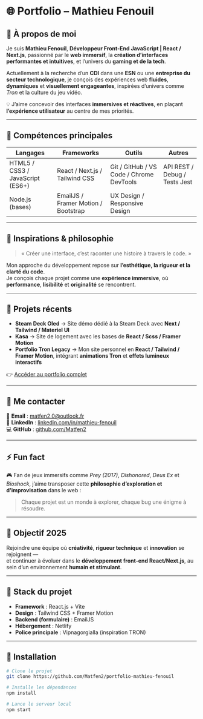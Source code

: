 # 🌐 Portfolio – Mathieu Fenouil

## 🚀 À propos de moi

Je suis **Mathieu Fenouil**, **Développeur Front-End JavaScript | React / Next.js**, passionné par le **web immersif**, la **création d’interfaces performantes et intuitives**, et l’univers du **gaming et de la tech**.  

Actuellement à la recherche d’un **CDI** dans une **ESN** ou une **entreprise du secteur technologique**, je conçois des expériences web **fluides**, **dynamiques** et **visuellement engageantes**, inspirées d’univers comme *Tron* et la culture du jeu vidéo.  

💡 J’aime concevoir des interfaces **immersives et réactives**, en plaçant **l’expérience utilisateur** au centre de mes priorités.

---

## 🧠 Compétences principales

| Langages | Frameworks | Outils | Autres |
|-----------|-------------|--------|--------|
| HTML5 / CSS3 / JavaScript (ES6+) | React / Next.js / Tailwind CSS | Git / GitHub / VS Code / Chrome DevTools | API REST / Debug / Tests Jest |
| Node.js (bases) | EmailJS / Framer Motion / Bootstrap | UX Design / Responsive Design |

---

## 🎨 Inspirations & philosophie

> « Créer une interface, c’est raconter une histoire à travers le code. »

Mon approche du développement repose sur **l’esthétique, la rigueur et la clarté du code**.  
Je conçois chaque projet comme une **expérience immersive**, où **performance**, **lisibilité** et **originalité** se rencontrent.

---

## 🧩 Projets récents

- **Steam Deck Oled** → Site démo dédié à la Steam Deck avec **Next / Tailwind / Materiel UI**
- **Kasa** → Site de logement avec les bases de **React / Scss / Framer Motion**
- **Portfolio Tron Legacy** → Mon site personnel en **React / Tailwind / Framer Motion**, intégrant **animations Tron** et **effets lumineux interactifs**

👉 [Accéder au portfolio complet](https://portfolio-mathieu-fenouil.netlify.app)

---

## 💬 Me contacter

📧 **Email** : [matfen2.0@outlook.fr](mailto:matfen2.0@outlook.fr)  
💼 **LinkedIn** : [linkedin.com/in/mathieu-fenouil](https://www.linkedin.com/in/mathieu-fenouil)  
💻 **GitHub** : [github.com/Matfen2](https://github.com/Matfen2)

---

## ⚡ Fun fact

🎮 Fan de jeux immersifs comme *Prey (2017)*, *Dishonored*, *Deus Ex* et *Bioshock*, j’aime transposer cette **philosophie d’exploration et d’improvisation** dans le web :  
> Chaque projet est un monde à explorer, chaque bug une énigme à résoudre.

---

## 🧭 Objectif 2025

Rejoindre une équipe où **créativité**, **rigueur technique** et **innovation** se rejoignent —  
et continuer à évoluer dans le **développement front-end React/Next.js**, au sein d’un environnement **humain et stimulant**.

---

## 🏁 Stack du projet

- **Framework** : React.js + Vite  
- **Design** : Tailwind CSS + Framer Motion  
- **Backend (formulaire)** : EmailJS  
- **Hébergement** : Netlify  
- **Police principale** : Vipnagorgialla (inspiration TRON)  

---

## 🔧 Installation

```bash
# Clone le projet
git clone https://github.com/Matfen2/portfolio-mathieu-fenouil

# Installe les dépendances
npm install

# Lance le serveur local
npm start
